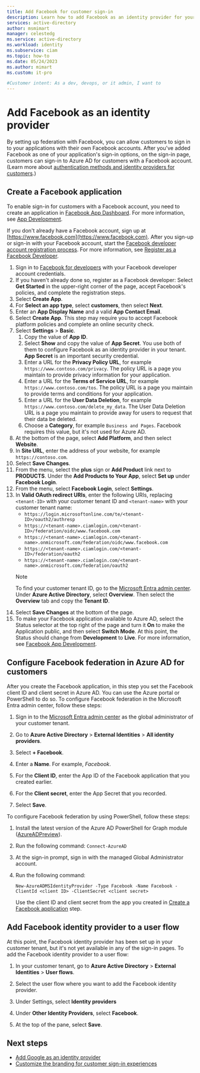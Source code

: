 ```yaml
---
title: Add Facebook for customer sign-in
description: Learn how to add Facebook as an identity provider for your customer tenant.
services: active-directory
author: msmimart
manager: celestedg
ms.service: active-directory
ms.workload: identity
ms.subservice: ciam
ms.topic: how-to
ms.date: 05/24/2023
ms.author: mimart
ms.custom: it-pro

#Customer intent: As a dev, devops, or it admin, I want to
---
```


# Add Facebook as an identity provider

By setting up federation with Facebook, you can allow customers to sign in to your applications with their own Facebook accounts. After you've added Facebook as one of your application's sign-in options, on the sign-in page, customers can sign-in to Azure AD for customers with a Facebook account. (Learn more about [authentication methods and identity providers for customers](concept-authentication-methods-customers.md).)

## Create a Facebook application

To enable sign-in for customers with a Facebook account, you need to create an application in [Facebook App Dashboard](https://developers.facebook.com/). For more information, see [App Development](https://developers.facebook.com/docs/development).

If you don't already have a Facebook account, sign up at [https://www.facebook.com](https://www.facebook.com). After you sign-up or sign-in with your Facebook account, start the [Facebook developer account registration process](https://developers.facebook.com/async/registration). For more information, see [Register as a Facebook Developer](https://developers.facebook.com/docs/development/register).

1. Sign in to [Facebook for developers](https://developers.facebook.com/apps) with your Facebook developer account credentials.
1. If you haven't already done so, register as a Facebook developer: Select **Get Started** in the upper-right corner of the page, accept Facebook's policies, and complete the registration steps.
1. Select **Create App**.
1. For **Select an app type**, select **customers**, then select **Next**.
1. Enter an **App Display Name** and a valid **App Contact Email**.
1. Select **Create App**. This step may require you to accept Facebook platform policies and complete an online security check.
1. Select **Settings** > **Basic**.
    1. Copy the value of **App ID**.
    1. Select **Show** and copy the value of **App Secret**. You use both of them to configure Facebook as an identity provider in your tenant. **App Secret** is an important security credential.
    1. Enter a URL for the **Privacy Policy URL**, for example `https://www.contoso.com/privacy`. The policy URL is a page you maintain to provide privacy information for your application.
    1. Enter a URL for the **Terms of Service URL**, for example `https://www.contoso.com/tos`. The policy URL is a page you maintain to provide terms and conditions for your application.
    1. Enter a URL for the **User Data Deletion**, for example `https://www.contoso.com/delete_my_data`. The User Data Deletion URL is a page you maintain to provide away for users to request that their data be deleted.
    1. Choose a **Category**, for example `Business and Pages`. Facebook requires this value, but it's not used for Azure AD.
1. At the bottom of the page, select **Add Platform**, and then select **Website**.
1. In **Site URL**, enter the address of your website, for example `https://contoso.com`. 
1. Select **Save Changes**.
1. From the menu, select the **plus** sign or **Add Product** link next to **PRODUCTS**. Under the **Add Products to Your App**, select **Set up** under **Facebook Login**.
1. From the menu, select **Facebook Login**, select **Settings**.
1. In **Valid OAuth redirect URIs**, enter the following URIs, replacing `<tenant-ID>` with your customer tenant ID and `<tenant-name>` with your customer tenant name:
   - `https://login.microsoftonline.com/te/<tenant-ID>/oauth2/authresp`
   - `https://<tenant-name>.ciamlogin.com/<tenant-ID>/federation/oidc/www.facebook.com`
    - `https://<tenant-name>.ciamlogin.com/<tenant-name>.onmicrosoft.com/federation/oidc/www.facebook.com`
    - `https://<tenant-name>.ciamlogin.com/<tenant-ID>/federation/oauth2`
    - `https://<tenant-name>.ciamlogin.com/<tenant-name>.onmicrosoft.com/federation/oauth2`
   > [!NOTE]
   > To find your customer tenant ID, go to the [Microsoft Entra admin center](https://entra.microsoft.com). Under **Azure Active Directory**, select **Overview**. Then select the **Overview** tab and copy the **Tenant ID**.
1. Select **Save Changes** at the bottom of the page.
1. To make your Facebook application available to Azure AD, select the Status selector at the top right of the page and turn it **On** to make the Application public, and then select **Switch Mode**. At this point, the Status should change from **Development** to **Live**. For more information, see [Facebook App Development](https://developers.facebook.com/docs/development/release).

## Configure Facebook federation in Azure AD for customers

After you create the Facebook application, in this step you set the Facebook client ID and client secret in Azure AD. You can use the Azure portal or PowerShell to do so. To configure Facebook federation in the Microsoft Entra admin center, follow these steps:

1. Sign in to the [Microsoft Entra admin center](https://entra.microsoft.com/) as the global administrator of your customer tenant.
1. Go to **Azure Active Directory** > **External Identities** > **All identity providers**.
2. Select **+ Facebook**.

   <!-- ![Screenshot that shows how to add Facebook identity provider in Azure AD.](./media/sign-in-with-facebook/configure-facebook-idp.png)-->

1. Enter a **Name**. For example, *Facebook*.
1. For the **Client ID**, enter the App ID of the Facebook application that you created earlier.
1. For the **Client secret**, enter the App Secret that you recorded.
1. Select **Save**.

To configure Facebook federation by using PowerShell, follow these steps:

1. Install the latest version of the Azure AD PowerShell for Graph module ([AzureADPreview](https://www.powershellgallery.com/packages/AzureADPreview)).
1. Run the following command: `Connect-AzureAD`
1. At the sign-in prompt, sign in with the managed Global Administrator account.
1. Run the following command:
    
    `New-AzureADMSIdentityProvider -Type Facebook -Name Facebook -ClientId <client ID> -ClientSecret <client secret>`

    Use the client ID and client secret from the app you created in [Create a Facebook application](#create-a-facebook-application) step.

## Add Facebook identity provider to a user flow

At this point, the Facebook identity provider has been set up in your customer tenant, but it's not yet available in any of the sign-in pages. To add the Facebook identity provider to a user flow:

1. In your customer tenant, go to **Azure Active Directory** > **External Identities** > **User flows**.
1. Select the user flow where you want to add the Facebook identity provider.
1. Under Settings, select **Identity providers**
1. Under **Other Identity Providers**, select **Facebook**.

   <!-- ![Screenshot that shows how to add Facebook identity provider a user flow.](./media/sign-in-with-facebook/add-facebook-to-user-flow.png)-->

1. At the top of the pane, select **Save**.

## Next steps

- [Add Google as an identity provider](how-to-google-federation-customers.md)
- [Customize the branding for customer sign-in experiences](how-to-customize-branding-customers.md)